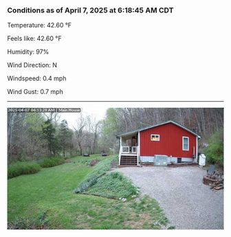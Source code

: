 ### Conditions as of April 7, 2025 at 6:18:45 AM CDT 

Temperature: 42.60 &deg;F

Feels like: 42.60 &deg;F

Humidity: 97%

Wind Direction: N

Windspeed: 0.4 mph

Wind Gust: 0.7 mph

---

<img src="./images/latest.jpeg"/>

